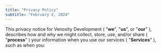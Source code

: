 ```yaml
---
title: "Privacy Policy"
subtitle: "February 2, 2024"
---
```


<div>
<span>
<span>
<span>
This privacy notice for
    Venoxity Development
    (
    "<strong>we</strong>",
    "<strong>us</strong>", or
    "<strong>our</strong>"
    ), describes how and why we might collect, store, use, and/or share (
    "<strong>process</strong>"
    ) 
    your information when you use our services (
    "<strong>Services</strong>"
    ), such as when you:
</span>
</span>
</span>
</div>